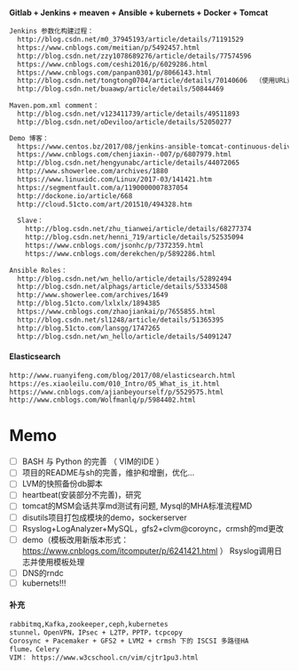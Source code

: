 #### Gitlab + Jenkins + meaven + Ansible + kubernets + Docker + Tomcat
```txt
Jenkins 参数化构建过程：
  http://blog.csdn.net/m0_37945193/article/details/71191529
  https://www.cnblogs.com/meitian/p/5492457.html
  http://blog.csdn.net/zzy1078689276/article/details/77574596
  https://www.cnblogs.com/ceshi2016/p/6029286.html
  https://www.cnblogs.com/panpan0301/p/8066143.html
  http://blog.csdn.net/tongtong0704/article/details/70140606  （使用URL远程触发参数构建）
  http://blog.csdn.net/buaawp/article/details/50844469
  
Maven.pom.xml comment：
  http://blog.csdn.net/v123411739/article/details/49511893
  http://blog.csdn.net/oDeviloo/article/details/52050277

Demo 博客：
  https://www.centos.bz/2017/08/jenkins-ansible-tomcat-continuous-delivery/
  https://www.cnblogs.com/chenjiaxin--007/p/6807979.html
  http://blog.csdn.net/hengyunabc/article/details/44072065
  http://www.showerlee.com/archives/1880
  https://www.linuxidc.com/Linux/2017-03/141421.htm
  https://segmentfault.com/a/1190000007837054
  http://dockone.io/article/668
  http://cloud.51cto.com/art/201510/494328.htm
  
  Slave：
    http://blog.csdn.net/zhu_tianwei/article/details/68277374
    http://blog.csdn.net/henni_719/article/details/52535094
    https://www.cnblogs.com/jsonhc/p/7372359.html
    https://www.cnblogs.com/derekchen/p/5892286.html
    
Ansible Roles：
  http://blog.csdn.net/wn_hello/article/details/52892494
  http://blog.csdn.net/alphags/article/details/53334508
  http://www.showerlee.com/archives/1649
  http://blog.51cto.com/lxlxlx/1894385
  https://www.cnblogs.com/zhaojiankai/p/7655855.html
  http://blog.csdn.net/sl1248/article/details/51365395
  http://blog.51cto.com/lansgg/1747265
  http://blog.csdn.net/wn_hello/article/details/54091247
```
#### Elasticsearch
```txt
http://www.ruanyifeng.com/blog/2017/08/elasticsearch.html
https://es.xiaoleilu.com/010_Intro/05_What_is_it.html
https://www.cnblogs.com/ajianbeyourself/p/5529575.html
http://www.cnblogs.com/Wolfmanlq/p/5984402.html
```

# Memo

- [ ] BASH 与 Python 的完善 （ VIM的IDE ）
- [ ] 项目的README与sh的完善，维护和增删，优化...
- [ ] LVM的快照备份db脚本
- [ ] heartbeat(安装部分不完善)，研究
- [ ] tomcat的MSM会话共享md测试有问题, Mysql的MHA标准流程MD
- [ ] disutils项目打包成模块的demo，sockerserver
- [ ] Rsyslog+LogAnalyzer+MySQL，gfs2+clvm@coroync，crmsh的md更改
- [ ] demo（模板改用新版本形式：https://www.cnblogs.com/itcomputer/p/6241421.html ） Rsyslog调用日志并使用模板处理
- [ ] DNS的rndc
- [ ] kubernets!!!

#### 补充
```txt
rabbitmq,Kafka,zookeeper,ceph,kubernetes
stunnel，OpenVPN，IPsec + L2TP，PPTP，tcpcopy
Corosync + Pacemaker + GFS2 + LVM2 + crmsh 下的 ISCSI 多路径HA
flume，Celery
VIM： https://www.w3cschool.cn/vim/cjtr1pu3.html
```
